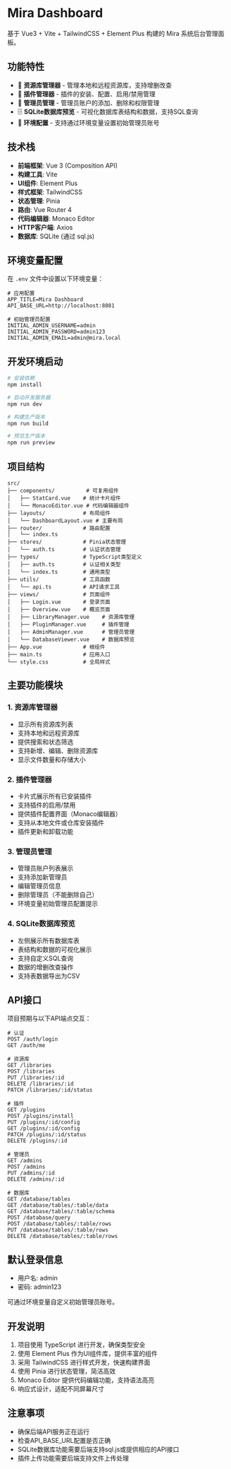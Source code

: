# Mira Dashboard

基于 Vue3 + Vite + TailwindCSS + Element Plus 构建的 Mira 系统后台管理面板。

## 功能特性

- 🎯 **资源库管理器** - 管理本地和远程资源库，支持增删改查
- 🔌 **插件管理器** - 插件的安装、配置、启用/禁用管理
- 👥 **管理员管理** - 管理员账户的添加、删除和权限管理
- 🗄️ **SQLite数据库预览** - 可视化数据库表结构和数据，支持SQL查询
- 🔧 **环境配置** - 支持通过环境变量设置初始管理员账号

## 技术栈

- **前端框架**: Vue 3 (Composition API)
- **构建工具**: Vite
- **UI组件**: Element Plus
- **样式框架**: TailwindCSS
- **状态管理**: Pinia
- **路由**: Vue Router 4
- **代码编辑器**: Monaco Editor
- **HTTP客户端**: Axios
- **数据库**: SQLite (通过 sql.js)

## 环境变量配置

在 `.env` 文件中设置以下环境变量：

```env
# 应用配置
APP_TITLE=Mira Dashboard
API_BASE_URL=http://localhost:8081

# 初始管理员配置
INITIAL_ADMIN_USERNAME=admin
INITIAL_ADMIN_PASSWORD=admin123
INITIAL_ADMIN_EMAIL=admin@mira.local
```

## 开发环境启动

```bash
# 安装依赖
npm install

# 启动开发服务器
npm run dev

# 构建生产版本
npm run build

# 预览生产版本
npm run preview
```

## 项目结构

```
src/
├── components/          # 可复用组件
│   ├── StatCard.vue    # 统计卡片组件
│   └── MonacoEditor.vue # 代码编辑器组件
├── layouts/            # 布局组件
│   └── DashboardLayout.vue # 主要布局
├── router/             # 路由配置
│   └── index.ts
├── stores/             # Pinia状态管理
│   └── auth.ts         # 认证状态管理
├── types/              # TypeScript类型定义
│   ├── auth.ts         # 认证相关类型
│   └── index.ts        # 通用类型
├── utils/              # 工具函数
│   └── api.ts          # API请求工具
├── views/              # 页面组件
│   ├── Login.vue       # 登录页面
│   ├── Overview.vue    # 概览页面
│   ├── LibraryManager.vue    # 资源库管理
│   ├── PluginManager.vue     # 插件管理
│   ├── AdminManager.vue      # 管理员管理
│   └── DatabaseViewer.vue    # 数据库预览
├── App.vue             # 根组件
├── main.ts             # 应用入口
└── style.css           # 全局样式
```

## 主要功能模块

### 1. 资源库管理器
- 显示所有资源库列表
- 支持本地和远程资源库
- 提供搜索和状态筛选
- 支持新增、编辑、删除资源库
- 显示文件数量和存储大小

### 2. 插件管理器
- 卡片式展示所有已安装插件
- 支持插件的启用/禁用
- 提供插件配置界面（Monaco编辑器）
- 支持从本地文件或仓库安装插件
- 插件更新和卸载功能

### 3. 管理员管理
- 管理员账户列表展示
- 支持添加新管理员
- 编辑管理员信息
- 删除管理员（不能删除自己）
- 环境变量初始管理员配置提示

### 4. SQLite数据库预览
- 左侧展示所有数据库表
- 表结构和数据的可视化展示
- 支持自定义SQL查询
- 数据的增删改查操作
- 支持表数据导出为CSV

## API接口

项目预期与以下API端点交互：

```
# 认证
POST /auth/login
GET /auth/me

# 资源库
GET /libraries
POST /libraries
PUT /libraries/:id
DELETE /libraries/:id
PATCH /libraries/:id/status

# 插件
GET /plugins
POST /plugins/install
PUT /plugins/:id/config
GET /plugins/:id/config
PATCH /plugins/:id/status
DELETE /plugins/:id

# 管理员
GET /admins
POST /admins
PUT /admins/:id
DELETE /admins/:id

# 数据库
GET /database/tables
GET /database/tables/:table/data
GET /database/tables/:table/schema
POST /database/query
POST /database/tables/:table/rows
PUT /database/tables/:table/rows
DELETE /database/tables/:table/rows
```

## 默认登录信息

- 用户名: admin
- 密码: admin123

可通过环境变量自定义初始管理员账号。

## 开发说明

1. 项目使用 TypeScript 进行开发，确保类型安全
2. 使用 Element Plus 作为UI组件库，提供丰富的组件
3. 采用 TailwindCSS 进行样式开发，快速构建界面
4. 使用 Pinia 进行状态管理，简洁高效
5. Monaco Editor 提供代码编辑功能，支持语法高亮
6. 响应式设计，适配不同屏幕尺寸

## 注意事项

- 确保后端API服务正在运行
- 检查API_BASE_URL配置是否正确
- SQLite数据库功能需要后端支持sql.js或提供相应的API接口
- 插件上传功能需要后端支持文件上传处理

